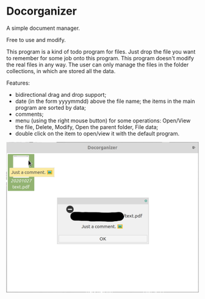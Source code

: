# Docorganizer
A simple document manager.

Free to use and modify.

This program is a kind of todo program for files. Just drop the file you want to remember for some job onto this program.
This program doesn't modify the real files in any way. The user can only manage the files in the folder collections, in which are stored all the data.

Features:
- bidirectional drag and drop support;
- date (in the form yyyymmdd) above the file name; the items in the main program are sorted by data;
- comments;
- menu (using the right mouse button) for some operations: Open/View the file, Delete, Modify, Open the parent folder, File data;
- double click on the item to open/view it with the default program.

![Screenshoot](https://github.com/frank038/Docorganizer/blob/master/screenshot.png)
